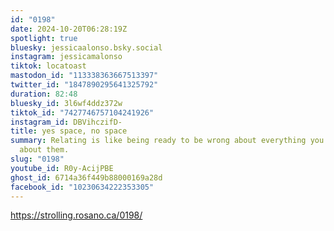 ```yaml
---
id: "0198"
date: 2024-10-20T06:28:19Z
spotlight: true
bluesky: jessicaalonso.bsky.social
instagram: jessicamalonso
tiktok: locatoast
mastodon_id: "113338363667513397"
twitter_id: "1847890295641325792"
duration: 82:48
bluesky_id: 3l6wf4ddz372w
tiktok_id: "7427746757104241926"
instagram_id: DBVihczifD-
title: yes space, no space
summary: Relating is like being ready to be wrong about everything you assume
  about them.
slug: "0198"
youtube_id: R0y-AcijPBE
ghost_id: 6714a36f449b88000169a28d
facebook_id: "10230634222353305"
---
```

https://strolling.rosano.ca/0198/
